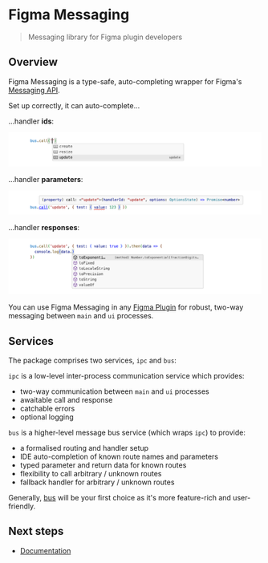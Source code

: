 # Figma Messaging

> Messaging library for Figma plugin developers

## Overview

Figma Messaging is a type-safe, auto-completing wrapper for Figma's [Messaging API](https://www.figma.com/plugin-docs/creating-ui/#sending-messages-between-the-ui-and-plugin-code).

Set up correctly, it can auto-complete...

...handler **ids**:

![screenshot](https://github.com/davestewart/figma-messaging/raw/main/docs/assets/ide-id.png)

...handler **parameters**:

![screenshot](https://github.com/davestewart/figma-messaging/raw/main/docs/assets/ide-params.png)

...handler **responses**:

![screenshot](https://github.com/davestewart/figma-messaging/raw/main/docs/assets/ide-return.png)

You can use Figma Messaging in any [Figma Plugin](https://www.figma.com/plugin-docs/) for robust, two-way messaging between `main` and `ui` processes.

## Services

The package comprises two services, `ipc` and `bus`:

`ipc` is a low-level inter-process communication service which provides:

- two-way communication between `main` and `ui` processes
- awaitable call and response
- catchable errors
- optional logging

`bus` is a higher-level message bus service (which wraps `ipc`) to provide:

- a formalised routing and handler setup
- IDE auto-completion of known route names and parameters
- typed parameter and return data for known routes
- flexibility to call arbitrary / unknown routes 
- fallback handler for arbitrary / unknown routes

Generally, [bus](docs/bus.md) will be your first choice as it's more feature-rich and user-friendly.

## Next steps

- [Documentation](./docs)

